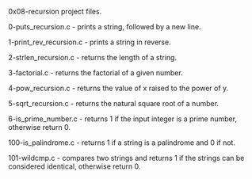 0x08-recursion project files.

0-puts_recursion.c - prints a string, followed by a new line.

1-print_rev_recursion.c - prints a string in reverse.

2-strlen_recursion.c - returns the length of a string.

3-factorial.c - returns the factorial of a given number.

4-pow_recursion.c - returns the value of x raised to the power of y.

5-sqrt_recursion.c - returns the natural square root of a number.

6-is_prime_number.c - returns 1 if the input integer is a prime number, otherwise return 0.

100-is_palindrome.c - returns 1 if a string is a palindrome and 0 if not.

101-wildcmp.c - compares two strings and returns 1 if the strings can be considered identical, otherwise return 0.

